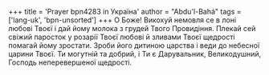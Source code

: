 +++
title = 'Prayer bpn4283 in Україна'
author = "Abdu'l-Bahá"
tags = ['lang-uk', 'bpn-unsorted']
+++
О Боже! Викохуй немовля се в лоні любові Твоєї і дай йому молока з грудей Твого Провидіння. Плекай сей свіжий паросток у розарії Твоєї любові й зливами Твоєї щедрості помагай йому зростати. Зроби його дитиною царства і веди до небесної царини Твоєї. Ти могутній та добрий, і Ти є Дарувальник, Великодушний, Господь неперевершеної щедрості.
